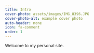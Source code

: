 ```yaml
---
title: Intro
cover-photo: assets/images/IMG_8396.JPG
cover-photo-alt: example cover photo
auto-header: none
icon: fa-comment
order: 1
---
```


<p align="left"> Welcome to my personal site. </p>
